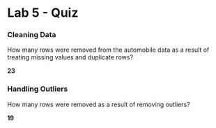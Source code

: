 # Lab 5 - Quiz

### Cleaning Data

How many rows were removed from the automobile data as a result of treating missing values and duplicate rows?

**23**

### Handling Outliers

How many rows were removed as a result of removing outliers?

**19**